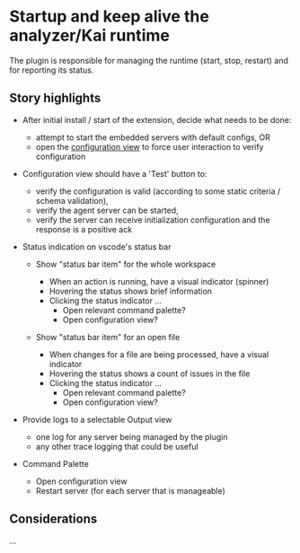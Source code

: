 # Startup and keep alive the analyzer/Kai runtime

The plugin is responsible for managing the runtime (start, stop, restart) and for reporting its status.


## Story highlights
  - After initial install / start of the extension, decide what needs to be done:
    - attempt to start the embedded servers with default configs, OR
    - open the [configuration view](./configuration_and_runtime_support.md) to force user interaction to verify configuration

  - Configuration view should have a 'Test' button to:
    - verify the configuration is valid (according to some static criteria / schema validation),
    - verify the agent server can be started,
    - verify the server can receive initialization configuration and the response is a positive ack

  - Status indication on vscode's status bar
    - Show "status bar item" for the whole workspace
      - When an action is running, have a visual indicator (spinner)
      - Hovering the status shows brief information
      - Clicking the status indicator ...
        - Open relevant command palette?
        - Open configuration view?

    - Show "status bar item" for an open file
      - When changes for a file are being processed, have a visual indicator
      - Hovering the status shows a count of issues in the file
      - Clicking the status indicator ...
        - Open relevant command palette?
        - Open configuration view?

  - Provide logs to a selectable Output view
    - one log for any server being managed by the plugin
    - any other trace logging that could be useful

  - Command Palette
    - Open configuration view
    - Restart server (for each server that is manageable)


## Considerations
...
